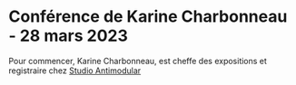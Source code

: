 # Conférence de Karine Charbonneau - 28 mars 2023

Pour commencer, Karine Charbonneau, est cheffe des expositions et registraire chez [Studio Antimodular](https://www.lozano-hemmer.com)
